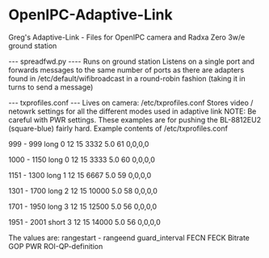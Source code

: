 # OpenIPC-Adaptive-Link
Greg's Adaptive-Link - Files for OpenIPC camera and Radxa Zero 3w/e ground station


--- spreadfwd.py ----
Runs on ground station
Listens on a single port and forwards messages to the same number of ports as there are adapters found in /etc/default/wifibroadcast in a round-robin fashion (taking it in turns to send a message)

--- txprofiles.conf ---
Lives on camera: /etc/txprofiles.conf
Stores video / netowrk settings for all the different modes used in adaptive link
NOTE: Be careful with PWR settings.  These examples are for pushing the BL-8812EU2 (square-blue) fairly hard.
Example contents of /etc/txprofiles.conf

999 - 999 long 0 12 15 3332 5.0 61 0,0,0,0

1000 - 1150 long 0 12 15 3333 5.0 60 0,0,0,0

1151 - 1300 long 1 12 15 6667 5.0 59 0,0,0,0

1301 - 1700 long 2 12 15 10000 5.0 58 0,0,0,0

1701 - 1950 long 3 12 15 12500 5.0 56 0,0,0,0

1951 - 2001 short 3 12 15 14000 5.0 56 0,0,0,0

The values are: rangestart - rangeend guard_interval FECN FECK Bitrate GOP PWR ROI-QP-definition 
